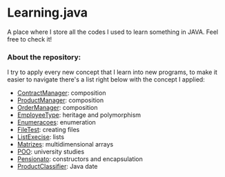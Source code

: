 # Learning.java
A place where I store all the codes I used to learn something in JAVA. Feel free to check it!
### About the repository:
I try to apply every new concept that I learn into new programs, to make it easier to navigate there's a list right below with the concept I applied:

- [ContractManager](https://github.com/ssumik/Learning.java/tree/main/ContractManager): composition
- [ProductManager](https://github.com/ssumik/Learning.java/tree/main/ProductManager): composition
- [OrderManager](https://github.com/ssumik/Learning.java/tree/main/OrderManager): composition
- [EmployeeType](https://github.com/ssumik/Learning.java/tree/main/EmployeeType): heritage and polymorphism
- [Enumeracoes](https://github.com/ssumik/Learning.java/tree/main/Enumeracoes): enumeration
- [FileTest](https://github.com/ssumik/Learning.java/tree/main/FileTest): creating files
- [ListExecise](https://github.com/ssumik/Learning.java/tree/main/ListExecise): lists
- [Matrizes](https://github.com/ssumik/Learning.java/tree/main/Matrizes): multidimensional arrays
- [POO](https://github.com/ssumik/Learning.java/tree/main/POO): university studies
- [Pensionato](https://github.com/ssumik/Learning.java/tree/main/Pensionato): constructors and encapsulation
- [ProductClassifier](https://github.com/ssumik/Learning.java/tree/main/ProductClassifier): Java date
